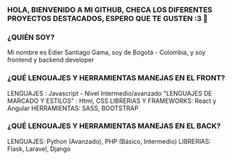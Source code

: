 ### HOLA, BIENVENIDO A MI GITHUB, CHECA LOS DIFERENTES PROYECTOS DESTACADOS, ESPERO QUE TE GUSTEN :3 👋

### ¿QUIÉN SOY?

Mi nombre es Edier Santiago Gama, soy de Bogotá - Colombia, y soy frontend y backend developer

### ¿QUÉ LENGUAJES Y HERRAMIENTAS MANEJAS EN EL FRONT?

LENGUAJES : Javascript - Nivel Intermedio/avanzado
"LENGUAJES DE MARCADO Y ESTILOS" : Html, CSS 
LIBRERIAS Y FRAMEWORKS: React y Angular
HERRAMIENTAS: SASS, BOOTSTRAP


### ¿QUÉ LENGUAJES Y HERRAMIENTAS MANEJAS EN EL BACK?

LENGUAJES: Python (Avanzado), PHP (Básico, Intermedio)
LIBRERIAS: Flask, Laravel, Django
